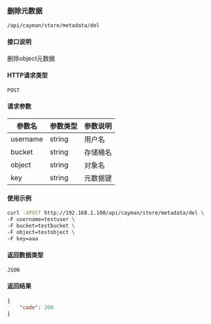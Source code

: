 ### 删除元数据
`/api/cayman/store/metadata/del`

#### 接口说明
删除object元数据

#### HTTP请求类型
`POST`

#### 请求参数
|参数名|参数类型|参数说明|
|--|--|--|
|username|string|用户名|
|bucket|string|存储桶名|
|object|string|对象名|
|key|string|元数据键|

#### 使用示例
```sh
curl -XPOST http://192.168.1.100/api/cayman/store/metadata/del \
-F username=testuser \
-F bucket=testbucket \
-F object=testobject \
-F key=aaa
```

#### 返回数据类型
`JSON`

#### 返回结果
```json
{
	"code":	200
}
```